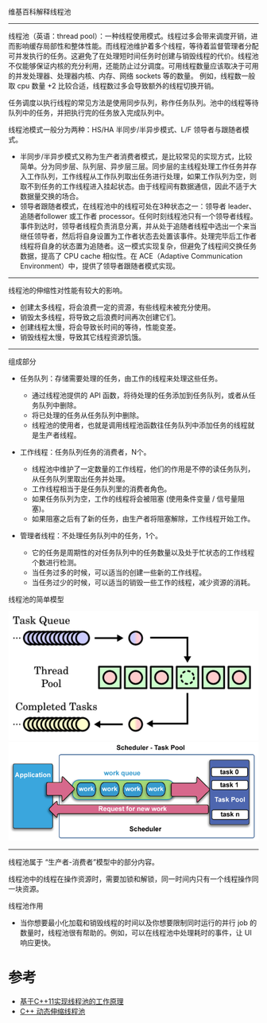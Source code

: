 <!--
 * @Author: JohnJeep
 * @Date: 2021-08-03 14:58:43
 * @LastEditTime: 2021-08-09 00:27:39
 * @LastEditors: Windows10
 * @Description: 线程池工作原理
-->

维基百科解释线程池

--------------------------------------------------------------

线程池（英语：thread pool）：一种线程使用模式。线程过多会带来调度开销，进而影响缓存局部性和整体性能。而线程池维护着多个线程，等待着监督管理者分配可并发执行的任务。这避免了在处理短时间任务时创建与销毁线程的代价。线程池不仅能够保证内核的充分利用，还能防止过分调度。可用线程数量应该取决于可用的并发处理器、处理器内核、内存、网络 sockets 等的数量。 例如，线程数一般取 cpu 数量 +2 比较合适，线程数过多会导致额外的线程切换开销。

任务调度以执行线程的常见方法是使用同步队列，称作任务队列。池中的线程等待队列中的任务，并把执行完的任务放入完成队列中。

线程池模式一般分为两种：HS/HA 半同步/半异步模式、L/F 领导者与跟随者模式。

- 半同步/半异步模式又称为生产者消费者模式，是比较常见的实现方式，比较简单。分为同步层、队列层、异步层三层。同步层的主线程处理工作任务并存入工作队列，工作线程从工作队列取出任务进行处理，如果工作队列为空，则取不到任务的工作线程进入挂起状态。由于线程间有数据通信，因此不适于大数据量交换的场合。
- 领导者跟随者模式，在线程池中的线程可处在3种状态之一：领导者 leader、追随者follower 或工作者 processor。任何时刻线程池只有一个领导者线程。事件到达时，领导者线程负责消息分离，并从处于追随者线程中选出一个来当继任领导者，然后将自身设置为工作者状态去处置该事件。处理完毕后工作者线程将自身的状态置为追随者。这一模式实现复杂，但避免了线程间交换任务数据，提高了 CPU cache 相似性。在 ACE（Adaptive Communication Environment）中，提供了领导者跟随者模式实现。

--------------------------------------------------------------

线程池的伸缩性对性能有较大的影响。

- 创建太多线程，将会浪费一定的资源，有些线程未被充分使用。
- 销毁太多线程，将导致之后浪费时间再次创建它们。
- 创建线程太慢，将会导致长时间的等待，性能变差。
- 销毁线程太慢，导致其它线程资源饥饿。

--------------------------------------------------------------

组成部分

- 任务队列：存储需要处理的任务，由工作的线程来处理这些任务。
  
  - 通过线程池提供的 API 函数，将待处理的任务添加到任务队列，或者从任务队列中删除。
  - 将已处理的任务从任务队列中删除。
  - 线程池的使用者，也就是调用线程池函数往任务队列中添加任务的线程就是生产者线程。

- 工作线程：任务队列任务的消费者，N个。
  
  - 线程池中维护了一定数量的工作线程，他们的作用是不停的读任务队列，从任务队列里取出任务并处理。
  - 工作线程相当于是任务队列里的消费者角色。
  - 如果任务队列为空，工作的线程将会被阻塞 (使用条件变量 / 信号量阻塞)。
  - 如果阻塞之后有了新的任务，由生产者将阻塞解除，工作线程开始工作。

- 管理者线程：不处理任务队列中的任务，1个。
  
  - 它的任务是周期性的对任务队列中的任务数量以及处于忙状态的工作线程个数进行检测。
  - 当任务过多的时候，可以适当的创建一些新的工作线程。
  - 当任务过少的时候，可以适当的销毁一些工作的线程，减少资源的消耗。

线程池的简单模型

<img src="./figures/Thread_pool.svg">

<img src="./figures/schedulerTaskPool.gif">

--------------------------------------------------------------

线程池属于 “生产者-消费者”模型中的部分内容。

线程池中的线程在操作资源时，需要加锁和解锁，同一时间内只有一个线程操作同一块资源。

线程池作用

- 当你想要最小化加载和销毁线程的时间以及你想要限制同时运行的并行 job 的数量时，线程池很有帮助的。例如，可以在线程池中处理耗时的事件，让 UI 响应更快。

# 参考

- [基于C++11实现线程池的工作原理](https://www.cnblogs.com/ailumiyana/p/10016965.html)
- [C++ 动态伸缩线程池](https://www.cnblogs.com/oloroso/p/15716114.html)

